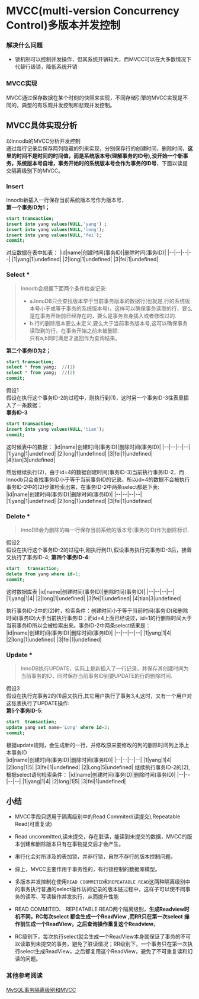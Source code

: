 # MVCC(multi-version Concurrency Control)多版本并发控制

### 解决什么问题
* 锁机制可以控制并发操作，但其系统开销较大，而MVCC可以在大多数情况下代替行级锁，降低系统开销

### MVCC实现
MVCC通过保存数据在某个时刻的快照来实现，不同存储引擎的MVCC实现是不同的，典型的有乐观并发控制和悲观并发控制。

## MVCC具体实现分析
以Innodb的MVCC分析并发控制  
通过每行记录后保存两列隐藏的列来实现，分别保存行的创建时间，删除时间，<strong>这里的时间不是时间的时间值，而是系统版本号(理解事务的ID号),没开始一个新事务，系统版本号自增，事务开始时的系统版本号会作为事务的ID号</strong>，下面以读提交隔离级别下的MVCC。
### Insert
Innodb新插入一行保存当前系统版本号作为版本号，   
<strong>第一个事务ID为1；</strong>  
```sql
start transaction;
insert into yang values(NULL,'yang') ;
insert into yang values(NULL,'long');
insert into yang values(NULL,'fei');
commit;
```
对应数据在表中如表：
|id|name|创建时间(事务ID)|删除时间(事务ID)|
|--|--|--|--|
|1|yang|1|undefined|
|2|long|1|undefined|
|3|fei|1|undefined|

### Select *
> Innodb会根据下面两个条件检查记录:  
> * a.InnoDB只会查找版本早于当前事务版本的数据行(也就是,行的系统版本号小于或等于事务的系统版本号)，这样可以确保事务读取的行，要么是在事务开始前已经存在的，要么是事务自身插入或者修改过的.
> * b.行的删除版本要么未定义,要么大于当前事务版本号,这可以确保事务读取到的行，在事务开始之前未被删除.  
只有a,b同时满足才返回作为查询结果。  


<strong>第二个事务ID为2；</strong>
```sql
start transaction;
select * from yang;  //(1)
select * from yang;  //(2)
commit; 
```
假设1  
假设在执行这个事务ID-2的过程中，刚执行到(1)，这时另一个事务ID-3往表里插入了一条数据；  
<strong>事务ID-3</strong>
```sql
start transaction;
insert into yang values(NULL,'tian');
commit;
```
这时候表中的数据： 
|id|name|创建时间(事务ID)|删除时间(事务ID)|
|--|--|--|--|
|1|yang|1|undefined|
|2|long|1|undefined|
|3|fei|1|undefined|
|4|tian|3|undefined|

然后继续执行(2)，由于id=4的数据创建时间(事务ID-3)当前执行事务ID-2，而Innodb只会查找事务ID小于等于当前事务ID的记录。所以id=4的数据不会被执行事务ID-2中的(2)步骤检索出来，在事务ID-2中两条select都是下表:  
|id|name|创建时间(事务ID)|删除时间(事务ID)|
|--|--|--|--|
|1|yang|1|undefined|
|2|long|1|undefined|
|3|fei|1|undefined|

### Delete *
> InnoDB会为删除的每一行保存当前系统的版本号(事务的ID)作为删除标识.  

假设2  
假设在执行这个事务ID-2的过程中,刚执行到(1),假设事务执行完事务ID-3后，接着又执行了事务ID-4;
<strong>第四个事务ID-4</strong>:
```sql
start   transaction;  
delete from yang where id=1;
commit;  
```
这时数据库表
|id|name|创建时间(事务ID)|删除时间(事务ID)|
|--|--|--|--|
|1|yang|1|4|
|2|long|1|undefined|
|3|fei|1|undefined|
|4|tian|3|undefined|

执行事务ID-2中的(2)时，检索条件：创建时间小于等于当前时间(事务ID)和删除时间(事务ID)大于当前执行事务ID；而id=4上面已经说过，id=1的行删除时间大于当前事务ID所以会被检索出来。事务ID-2中两条select结果是：  
|id|name|创建时间(事务ID)|删除时间(事务ID)|
|--|--|--|--|
|1|yang|1|4|
|2|long|1|undefined|
|3|fei|1|undefined|

### Update *
> InnoDB执行UPDATE，实际上是新插入了一行记录，并保存其创建时间为当前事务的ID，同时保存当前事务ID到要UPDATE的行的删除时间.

假设3  
假设在执行完事务2的(1)后又执行,其它用户执行了事务3,4,这时，又有一个用户对这张表执行了UPDATE操作:   
<strong>第5个事务ID-5</strong>:
```sql
start  transaction;
update yang set name='Long' where id=2;
commit;
```
根据update规则，会生成新的一行，并修改原来要修改的列的删除时间列上添上本事务ID  
|id|name|创建时间(事务ID)|删除时间(事务ID)|
|--|--|--|--|
|1|yang|1|4|
|2|long|1|5|
|3|fei|1|undefined|
|2|Long|5|undefined|
继续执行事务ID-2的(2),根据select语句检索条件：
|id|name|创建时间(事务ID)|删除时间(事务ID)|
|--|--|--|--|
|1|yang|1|4|
|2|long|1|5|
|3|fei|1|undefined|


## 小结
* MVCC手段只适用于隔离级别中的Read Commited(读提交),Repeatable Read(可重复读)  
* Read uncommitted,读未提交，存在脏读，能读到未提交的数据，MVCC的版本创建和删除版本只有在事物提交后才会产生。
* 串行化会对所涉及的表加锁，并非行锁，自然不存行的版本控制问题。
* 综上，MVCC主要作用于事务性的，有行锁控制的数据库模型。

* 多版本并发控制在使用`READ COOMMITED`和`REPEATABLE READ`这两种隔离级别中的事务执行普通的select操作访问记录的版本链过程中，这样子可以使不同事务的读写、写读操作并发执行，从而提升性能
* READ COMMITED、 REPEATABLE READ两个隔离级别，<strong>生成Readview时机不同，RC每次select 都会生成一个ReadView ,而RR只在第一次select 操作前生成一个ReadView，之后查询操作重复这个Readview</strong>。
* RC级别下，每次执行select就会生成一个ReadView本身就保证了事务的不可以读取到未提交的事务，避免了脏读情况；RR级别下，一个事务只在第一次执行select生成ReadView，之后都复用这个ReadView，避免了不可重复读和幻读的问题。



### 其他参考阅读
[MySQL事务隔离级别和MVCC](https://juejin.im/post/5c9b1b7df265da60e21c0b57)

